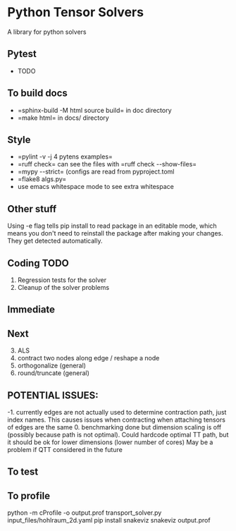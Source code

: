 # Python Tensor Solvers

A library for python solvers

## Pytest
  - TODO

## To build docs

   - =sphinx-build -M html source build= in doc directory
   - =make html= in docs/ directory

## Style

   - =pylint -v -j 4 pytens examples=
   - =ruff check= can see the files with =ruff check --show-files=
   - =mypy --strict= (configs are read from pyproject.toml
   - =flake8 algs.py=
   - use emacs whitespace mode to see extra whitespace

## Other stuff
Using -e flag tells pip install to read package in an editable mode, which means you don't need to reinstall the package after making your changes. They get detected automatically. 

## Coding TODO
1. Regression tests for the solver
2. Cleanup of the solver problems

## Immediate


## Next
3. ALS
4. contract two nodes along edge / reshape a node
5. orthogonalize (general)
6. round/truncate (general)


## POTENTIAL ISSUES:
-1. currently edges are not actually used to determine contraction path, just index names. This causes issues when contracting when attaching tensors of edges are the same
0. benchmarking done but dimension scaling is off (possibly because path is not optimal). Could hardcode optimal TT path, but it should be ok for lower dimensions (lower number of cores) May be a problem if QTT considered in the future


## To test 
<!-- python -m unittest tests/test_something.py -->

## To profile 
python -m cProfile -o output.prof transport_solver.py input_files/hohlraum_2d.yaml
pip install snakeviz
snakeviz output.prof
